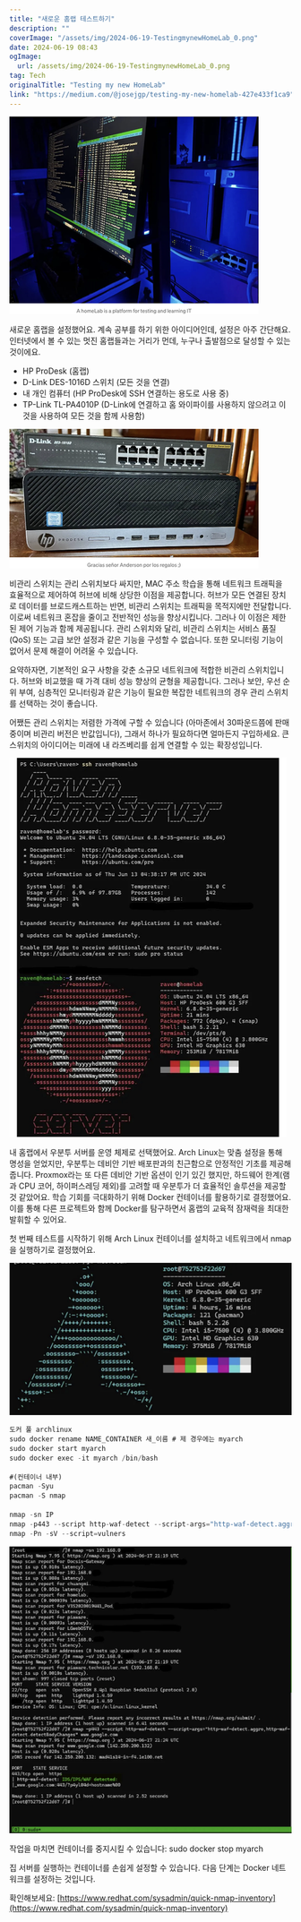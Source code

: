```yaml
---
title: "새로운 홈랩 테스트하기"
description: ""
coverImage: "/assets/img/2024-06-19-TestingmynewHomeLab_0.png"
date: 2024-06-19 08:43
ogImage: 
  url: /assets/img/2024-06-19-TestingmynewHomeLab_0.png
tag: Tech
originalTitle: "Testing my new HomeLab"
link: "https://medium.com/@josejgp/testing-my-new-homelab-427e433f1ca9"
---
```




![이미지](/assets/img/2024-06-19-TestingmynewHomeLab_0.png)

새로운 홈랩을 설정했어요. 계속 공부를 하기 위한 아이디어인데, 설정은 아주 간단해요. 인터넷에서 볼 수 있는 멋진 홈랩들과는 거리가 먼데, 누구나 출발점으로 달성할 수 있는 것이에요.

- HP ProDesk (홈랩)
- D-Link DES-1016D 스위치 (모든 것을 연결)
- 내 개인 컴퓨터 (HP ProDesk에 SSH 연결하는 용도로 사용 중)
- TP-Link TL-PA4010P (D-Link에 연결하고 홈 와이파이를 사용하지 않으려고 이것을 사용하여 모든 것을 함께 사용함)

![이미지](/assets/img/2024-06-19-TestingmynewHomeLab_1.png)


<div class="content-ad"></div>

비관리 스위치는 관리 스위치보다 싸지만, MAC 주소 학습을 통해 네트워크 트래픽을 효율적으로 제어하여 허브에 비해 상당한 이점을 제공합니다. 허브가 모든 연결된 장치로 데이터를 브로드캐스트하는 반면, 비관리 스위치는 트래픽을 목적지에만 전달합니다. 이로써 네트워크 혼잡을 줄이고 전반적인 성능을 향상시킵니다. 그러나 이 이점은 제한된 제어 기능과 함께 제공됩니다. 관리 스위치와 달리, 비관리 스위치는 서비스 품질 (QoS) 또는 고급 보안 설정과 같은 기능을 구성할 수 없습니다. 또한 모니터링 기능이 없어서 문제 해결이 어려울 수 있습니다.

요약하자면, 기본적인 요구 사항을 갖춘 소규모 네트워크에 적합한 비관리 스위치입니다. 허브와 비교했을 때 가격 대비 성능 향상의 균형을 제공합니다. 그러나 보안, 우선 순위 부여, 심층적인 모니터링과 같은 기능이 필요한 복잡한 네트워크의 경우 관리 스위치를 선택하는 것이 좋습니다.

어쨌든 관리 스위치는 저렴한 가격에 구할 수 있습니다 (아마존에서 30파운드쯤에 판매 중이며 비관리 버전은 반값입니다), 그래서 하나가 필요하다면 얼마든지 구입하세요. 큰 스위치의 아이디어는 미래에 내 라즈베리를 쉽게 연결할 수 있는 확장성입니다.

<div class="content-ad"></div>

<img src="/assets/img/2024-06-19-TestingmynewHomeLab_3.png" />

내 홈랩에서 우분투 서버를 운영 체제로 선택했어요. Arch Linux는 맞춤 설정을 통해 명성을 얻었지만, 우분투는 데비안 기반 배포판과의 친근함으로 안정적인 기초를 제공해줍니다. Proxmox라는 또 다른 데비안 기반 옵션이 인기 있긴 했지만, 하드웨어 한계(램과 CPU 코어, 하이퍼스레딩 제외)를 고려할 때 우분투가 더 효율적인 솔루션을 제공할 것 같았어요. 학습 기회를 극대화하기 위해 Docker 컨테이너를 활용하기로 결정했어요. 이를 통해 다른 프로젝트와 함께 Docker를 탐구하면서 홈랩의 교육적 잠재력을 최대한 발휘할 수 있어요.

첫 번째 테스트를 시작하기 위해 Arch Linux 컨테이너를 설치하고 네트워크에서 nmap을 실행하기로 결정했어요.

<img src="/assets/img/2024-06-19-TestingmynewHomeLab_4.png" />

<div class="content-ad"></div>

```js
도커 풀 archlinux
sudo docker rename NAME_CONTAINER 새_이름 # 제 경우에는 myarch
sudo docker start myarch
sudo docker exec -it myarch /bin/bash

#(컨테이너 내부)
pacman -Syu
pacman -S nmap

nmap -sn IP
nmap -p443 --script http-waf-detect --script-args="http-waf-detect.aggro,http-waf-detect.detectBodyChanges" www.google.com
nmap -Pn -sV --script=vulners
```

![이미지](/assets/img/2024-06-19-TestingmynewHomeLab_5.png)

작업을 마치면 컨테이너를 중지시킬 수 있습니다: sudo docker stop myarch

집 서버를 실행하는 컨테이너를 손쉽게 설정할 수 있습니다. 다음 단계는 Docker 네트워크를 설정하는 것입니다.

<div class="content-ad"></div>

확인해보세요: [https://www.redhat.com/sysadmin/quick-nmap-inventory](https://www.redhat.com/sysadmin/quick-nmap-inventory)
